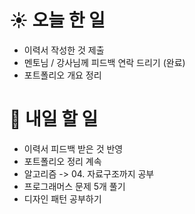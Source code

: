 # ☀️ 오늘 한 일
- 이력서 작성한 것 제출  
- 멘토님 / 강사님께 피드백 연락 드리기 (완료)
- 포트폴리오 개요 정리

# 🚩 내일 할 일
- 이력서 피드백 받은 것 반영
- 포트폴리오 정리 계속 
- 알고리즘 -> 04. 자료구조까지 공부
- 프로그래머스 문제 5개 풀기
- 디자인 패턴 공부하기

